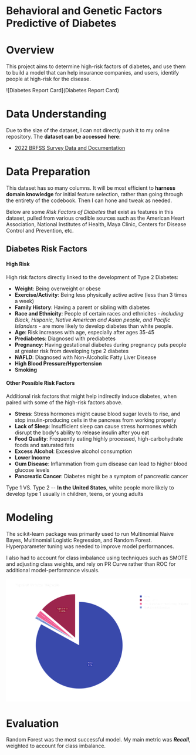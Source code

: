 # Behavioral and Genetic Factors Predictive of Diabetes

# Overview

This project aims to determine high-risk factors of diabetes, and use them to build a model that can help insurance companies, and users, identify people at high-risk for the disease.

![Diabetes Report Card](Diabetes Report Card)

# Data Understanding

Due to the size of the dataset, I can not directly push it to my online repository. The **dataset can be accessed here**:

- [2022 BRFSS Survey Data and Documentation](https://www.cdc.gov/brfss/annual_data/annual_2022.html)

# Data Preparation

This dataset has so many columns. It will be most efficient to **harness domain knowledge** for initial feature selection, rather than going through the entirety of the codebook. Then I can hone and tweak as needed.

Below are some *Risk Factors of Diabetes* that exist as features in this dataset, pulled from various credible sources such as the American Heart Association, National Institutes of Health, Maya Clinic, Centers for Disease Control and Prevention, etc.

## Diabetes Risk Factors

#### High Risk

High risk factors directly linked to the development of Type 2 Diabetes:

- **Weight**: Being overweight or obese
- **Exercise/Activity**: Being less physically active active (less than 3 times a week)
- **Family History**: Having a parent or sibling with diabetes
- **Race and Ethnicity**: People of certain races and ethnicites - *including Black, Hispanic, Native American and Asian people, and Pacific Islanders* - are more likely to develop diabetes than white people.
- **Age**: Risk increases with age, especially after ages 35-45
- **Prediabetes**: Diagnosed with prediabetes
- **Pregnancy**: Having gestational diabetes during pregnancy puts people at greater risk from developing type 2 diabetes
- **NAFLD**: Diagnosed with Non-Alcoholic Fatty Liver Disease
- **High Blood Pressure/Hypertension**
- **Smoking**

#### Other Possible Risk Factors

Additional risk factors that might help indirectly induce diabetes, when paired with some of the high-risk factors above.

- **Stress**: Stress hormones might cause blood sugar levels to rise, and stop insulin-producing cells in the pancreas from working properly
- **Lack of Sleep**: Insufficient sleep can cause stress hormones which disrupt the body's ability to release insulin after you eat
- **Food Quality**: Frequently eating highly processed, high-carbohydrate foods and saturated fats
- **Excess Alcohol**: Excessive alcohol consumption
- **Lower Income**
- **Gum Disease**: Inflammation from gum disease can lead to higher blood glucose levels
- **Pancreatic Cancer**: Diabetes might be a symptom of pancreatic cancer

Type 1 VS. Type 2 -- **In the United States**, white people more likely to develop type 1 usually in children, teens, or young adults

# Modeling

The scikit-learn package was primarily used to run Multinomial Naive Bayes, Multinomial Logistic Regression, and Random Forest. Hyperparameter tuning was needed to improve model performances. 

I also had to account for class imbalance using techniques such as SMOTE and adjusting class weights, and rely on PR Curve rather than ROC for additional model-performance visuals. 

![Class Imbalance](images/diabete_distribution.png)

# Evaluation

Random Forest was the most successful model. My main metric was ***Recall***, weighted to account for class imbalance.
